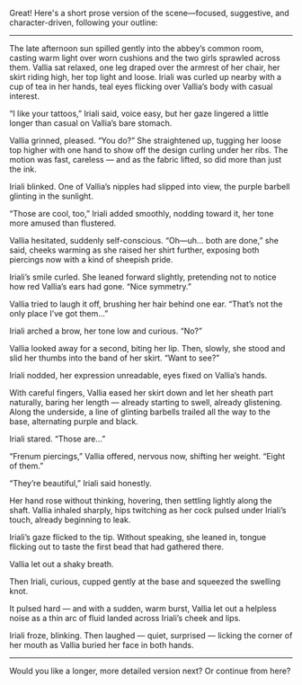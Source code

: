 Great! Here's a short prose version of the scene—focused, suggestive, and character-driven, following your outline:

---

The late afternoon sun spilled gently into the abbey’s common room, casting warm light over worn cushions and the two girls sprawled across them. Vallia sat relaxed, one leg draped over the armrest of her chair, her skirt riding high, her top light and loose. Iriali was curled up nearby with a cup of tea in her hands, teal eyes flicking over Vallia’s body with casual interest.

“I like your tattoos,” Iriali said, voice easy, but her gaze lingered a little longer than casual on Vallia’s bare stomach.

Vallia grinned, pleased. “You do?” She straightened up, tugging her loose top higher with one hand to show off the design curling under her ribs. The motion was fast, careless — and as the fabric lifted, so did more than just the ink.

Iriali blinked. One of Vallia’s nipples had slipped into view, the purple barbell glinting in the sunlight.

“Those are cool, too,” Iriali added smoothly, nodding toward it, her tone more amused than flustered.

Vallia hesitated, suddenly self-conscious. “Oh—uh... both are done,” she said, cheeks warming as she raised her shirt further, exposing both piercings now with a kind of sheepish pride.

Iriali’s smile curled. She leaned forward slightly, pretending not to notice how red Vallia’s ears had gone. “Nice symmetry.”

Vallia tried to laugh it off, brushing her hair behind one ear. “That’s not the only place I’ve got them…”

Iriali arched a brow, her tone low and curious. “No?”

Vallia looked away for a second, biting her lip. Then, slowly, she stood and slid her thumbs into the band of her skirt. “Want to see?”

Iriali nodded, her expression unreadable, eyes fixed on Vallia’s hands.

With careful fingers, Vallia eased her skirt down and let her sheath part naturally, baring her length — already starting to swell, already glistening. Along the underside, a line of glinting barbells trailed all the way to the base, alternating purple and black.

Iriali stared. “Those are…”

“Frenum piercings,” Vallia offered, nervous now, shifting her weight. “Eight of them.”

“They’re beautiful,” Iriali said honestly.

Her hand rose without thinking, hovering, then settling lightly along the shaft. Vallia inhaled sharply, hips twitching as her cock pulsed under Iriali’s touch, already beginning to leak.

Iriali’s gaze flicked to the tip. Without speaking, she leaned in, tongue flicking out to taste the first bead that had gathered there.

Vallia let out a shaky breath.

Then Iriali, curious, cupped gently at the base and squeezed the swelling knot.

It pulsed hard — and with a sudden, warm burst, Vallia let out a helpless noise as a thin arc of fluid landed across Iriali’s cheek and lips.

Iriali froze, blinking. Then laughed — quiet, surprised — licking the corner of her mouth as Vallia buried her face in both hands.

---

Would you like a longer, more detailed version next? Or continue from here?
